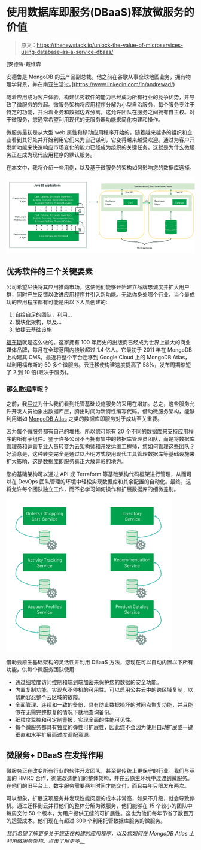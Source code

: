 # 使用数据库即服务(DBaaS)释放微服务的价值

> 原文：<https://thenewstack.io/unlock-the-value-of-microservices-using-database-as-a-service-dbaas/>

[](https://www.linkedin.com/in/andrewad/)

 [安德鲁·戴维森

安德鲁是 MongoDB 的云产品副总裁。他之前在谷歌从事全球地图业务，拥有物理学背景，并在南亚生活过。](https://www.linkedin.com/in/andrewad/) [](https://www.linkedin.com/in/andrewad/)

随着应用成为客户体验，构建优秀软件的能力已经成为所有行业的竞争优势，并导致了微服务的兴起。微服务架构将应用程序分解为小型自治服务，每个服务专注于特定的功能，并沿着业务和数据边界分离，这允许团队在服务之间拥有自主权。对于微服务，您通常希望利用现代的无服务器功能来简化构建和操作。

微服务最初是从大型 web 属性和移动应用程序开始的，随着越来越多的组织和企业看到其好处并开始利用它们来为自己谋利，它变得越来越受欢迎。通过为客户开发新功能来快速响应市场变化的能力已经成为组织的关键任务。这就是为什么微服务正在成为现代应用程序的默认服务。

在本文中，我将介绍一些用例，以及基于微服务的架构如何影响您的数据库选择。

[![](img/adb47d094ed294afc00a8ad170281ab3.png)](https://cdn.thenewstack.io/media/2020/07/15177438-mongodb_july20a.png)

## 优秀软件的三个关键要素

公司希望尽快将其应用推向市场。这使他们能够开始建立品牌忠诚度并扩大用户群，同时产生反馈以改进应用程序并引入新功能。无论你身处哪个行业，当今最成功的应用程序都有可能是由以下人员创建的:

1.  自给自足的团队，利用…
2.  模块化架构，以及…
3.  敏捷云基础设施

[福布斯](https://www.mongodb.com/blog/post/forbes-cloud-migration-helps-worlds-biggest-media-brand-continue-standard-digital-innovation)就是这么做的。这家拥有 100 年历史的出版商已经成为世界上最大的商业媒体品牌，每月在全球范围内接触超过 1.4 亿人。它最初于 2011 年在 MongoDB 上构建其 CMS，最近将整个平台迁移到 Google Cloud 上的 MongoDB Atlas，以利用福布斯的 50 多个微服务。云迁移使构建速度提高了 58%，发布周期缩短了 2 到 10 倍(取决于服务)。

### **那么数据库呢？**

之前，我[写过](https://thenewstack.io/why-database-as-a-services-dbaas-are-do-or-die-for-todays-cloud/)为什么我们看到托管基础设施服务的采用在增加。总之，这些服务允许开发人员抽象出数据库层，腾出时间为新特性编写代码。借助微服务架构，能够利用诸如 [MongoDB Atlas](https://www.mongodb.com/cloud/atlas) 之类的数据库即服务对于成功至关重要。

因为每个微服务都有自己的堆栈，所以您可能有 20 个不同的数据库来支持应用程序的所有子组件。鉴于许多公司不再拥有集中的数据库管理员团队，而是将数据库管理员和运营专业人员转变为云架构师和开发运维工程师，您如何管理这些团队？好消息是，这种转变完全是通过以声明方式使用现代工具管理数据库等基础设施来扩大影响，这是数据库即服务真正大放异彩的地方。

您的基础架构可以通过 API 或 Terraform 等基础架构代码框架进行管理，从而可以在 DevOps 团队管理的环境中轻松实现数据库和其余配置的自动化。最终，这将允许每个团队独立工作，而不必学习如何操作和扩展数据库的细微差别。

[![](img/c236c415b8651075ddf8c5031166bcd1.png)](https://cdn.thenewstack.io/media/2020/07/c5a68d26-mongodb_july20b.png)

借助云原生基础架构的灵活性并利用 DBaaS 方法，您现在可以自动内置以下所有功能，供每个微服务团队使用:

*   通过细粒度访问控制和端到端加密来保护您的数据的安全功能。
*   内置复制功能，实现永不停机的可用性。可以启用公共云中的跨区域复制，以帮助容忍整个云区域的故障。
*   全面管理、连续和一致的备份，具有防止数据损坏的时间点恢复功能，并且能够在无需完整恢复的情况下就地查询备份。
*   细粒度监控和可定制警报，实现全面的性能可见性。
*   每个微服务都具有独立的弹性可扩展性，因此您不会因为使用自动扩展或一键垂直和水平扩展而过度调配资源。

## **微服务+ DBaaS 在发挥作用**

微服务正在改变所有行业的软件开发团队，甚至是传统上更保守的行业。我们与英国的 HMRC 合作，彻底改造他们的整体架构，并在云原生环境中过渡到微服务。在他们的旧平台上，数字服务需要两年时间才能交付，而且每年只限发布两次。

可以想象，扩展这项服务并发现性能问题的成本非常高，如果不升级，就会导致停机。通过迁移到云并将他们的整体分解为微服务，他们能够在 15 个较小的团队中每周交付 50 个版本，为用户提供无缝的可扩展性。这也为他们每年节省了数百万的运营成本。他们现在有超过 300 个利用托管数据库服务的微服务。

*我们希望了解更多关于您正在构建的应用程序，以及您如何在 MongoDB Atlas 上利用微服务架构。点击了解更多[。](https://www.mongodb.com/what-are-microservices)*

<svg xmlns:xlink="http://www.w3.org/1999/xlink" viewBox="0 0 68 31" version="1.1"><title>Group</title> <desc>Created with Sketch.</desc></svg>
